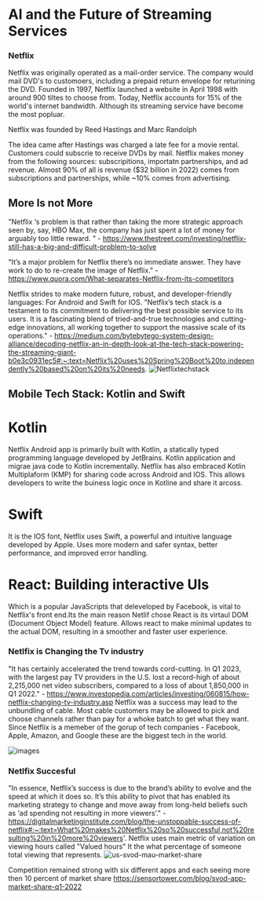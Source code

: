 # AI and the Future of Streaming Services
### Netflix

Netflix was originally operated as a mail-order service. The company would mail DVD's to customoers, including a prepaid return envelope for returining the DVD. Founded in 1997, Netflix launched a website in April 1998 with around 900 tiltes to choose from. Today, Netflix accounts for 15% of the world's internet bandwidth. Although its streaming service have become the most popluar.

Netflix was founded by Reed Hastings and Marc Randolph

The idea came after Hastings was charged a late fee for a movie rental. Customers could subscrie to receive DVDs by mail.
Netflix makes money from the following sources: subscripitions, importatn partnerships, and ad revenue. Almost 90% of all is revenue ($32 billion in 2022) comes from subscriptions and partnerships, while ~10% comes from advertising.

## More Is not More

 "Netflix ‘s problem is that rather than taking the more strategic approach seen by, say, HBO Max, the company has just spent a lot of money for arguably too little reward. " - https://www.thestreet.com/investing/netflix-still-has-a-big-and-difficult-problem-to-solve
 
 "It’s a major problem for Netflix there’s no immediate answer. They have work to do to re-create the image of Netflix." - https://www.quora.com/What-separates-Netflix-from-its-competitors

 Netflix strides to make modern future, robust, and developer-friendly languages: For Android and Swift for IOS. "Netflix’s tech stack is a testament to its commitment to delivering the best possible service to its users. It is a fascinating blend of tried-and-true technologies and cutting-edge innovations, all working together to support the massive scale of its operations." - https://medium.com/bytebytego-system-design-alliance/decoding-netflix-an-in-depth-look-at-the-tech-stack-powering-the-streaming-giant-b0e3c0931ec5#:~:text=Netflix%20uses%20Spring%20Boot%20to,independently%20based%20on%20its%20needs.
![Netflixtechstack](https://github.com/BrentBuda/ai-case-study/assets/56571802/b0b1f05d-601c-4ed4-88be-36c4b16c2300)
## Mobile Tech Stack: Kotlin and Swift
# Kotlin
Netflix Android app is primarily built with Kotlin, a statically typed programming language developed by JetBrains. Kotlin application and migrae java code to Kotlin incrementally. Netflix has also embraced Kotlin Multiplaform (KMP) for sharing code across Android and IOS. This allows developers to write the buiness logic once in Kotline and share it arcoss.
# Swift
It is the IOS font, Netflix uses Swift, a powerful and intuitive language developed by Apple. Uses more modern and safer syntax, better performance, and improved error handling.

# React: Building interactive UIs
Which is a popular JavaScripts that deleveloped by Facebook, is vital to Netflix's front end.Its the main reason Netlif chose React is its virtaul DOM (Document Object Model) feature. Allows react to make minimal updates to the actual DOM, resulting in a smoother and faster user experience.
### Netlfix is Changing the Tv industry
"It has certainly accelerated the trend towards cord-cutting. In Q1 2023, with the largest pay TV providers in the U.S. lost a record-high of about 2,215,000 net video subscribers, compared to a loss of about 1,850,000 in Q1 2022." - https://www.investopedia.com/articles/investing/060815/how-netflix-changing-tv-industry.asp
Netflix was a success may lead to the unbundling of cable. Most cable customers may be allowed to pick and choose channels rather than pay for a whoke batch to get what they want.
Since Netflix is a memeber of the gorup of tech companies - Facebook, Apple, Amazon, and Google these are the biggest tech in the world.

![images](https://github.com/BrentBuda/ai-case-study/assets/56571802/a6a1a17c-ff13-449b-9bf6-bcfe2f61eda4)

### Netlfix Succesful 
"In essence, Netflix’s success is due to the brand’s ability to evolve and the speed at which it does so. It’s this ability to pivot that has enabled its marketing strategy to change and move away from long-held beliefs such as ‘ad spending not resulting in more viewers’." - https://digitalmarketinginstitute.com/blog/the-unstoppable-success-of-netflix#:~:text=What%20makes%20Netflix%20so%20successful,not%20resulting%20in%20more%20viewers'.
Netflix uses main metric of variation on viewing hours called "Valued hours" It the what percentage of someone total viewing that represents.
![us-svod-mau-market-share](https://github.com/BrentBuda/ai-case-study/assets/56571802/23820a1a-aeff-44cd-920b-7585c03a9c73)

Competition remained strong with six different apps and each seeing more then 10 percent of market share https://sensortower.com/blog/svod-app-market-share-q1-2022



